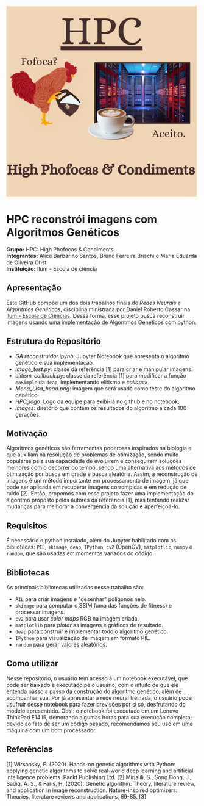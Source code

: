 <div>
        <img src="HPC LOGO.png" style="width: 500px; height:500px; margin-right: 20px;" />
</div>

# HPC reconstrói imagens com Algoritmos Genéticos
**Grupo:** HPC: High Phofocas & Condiments
<br>
**Integrantes:** Alice Barbarino Santos, Bruno Ferreira Brischi e Maria Eduarda de Oliveira Crist
<br>
**Instituição:** Ilum - Escola de ciência
<br>
## Apresentação
Este GitHub compõe um dos dois trabalhos finais de _Redes Neurais e Algoritmos Genéticos_, disciplina ministrada por Daniel Roberto Cassar na [Ilum - Escola de Ciências](https://ilum.cnpem.br). Dessa forma, esse projeto busca reconstruir imagens usando uma implementação de Algoritmos Genéticos com python. 

## Estrutura do Repositório
- _GA reconstruidor.ipynb_: Jupyter Notebook que apresenta o algoritmo genético e sua implementação.
- _image_test.py_: classe da referência [1] para criar e manipular imagens.
- _elitism_callback.py_: classe da referência [1] para modificar a função `eaSimple` da `deap`, implementando elitismo e _callback_.
- _Mona_Lisa_head.png_: imagem que será usada como teste do algoritmo genético.
- _HPC_logo_: Logo da equipe para exibi-lá no github e no notebook.
- _images_: diretório que contém os resultados do algoritmo a cada 100 gerações.
  

## Motivação
Algoritmos genéticos são ferramentas poderosas inspirados na biologia e que auxiliam na resolução de problemas de otimização, sendo muito populares pela sua capacidade de evoluirem e conseguirem soluções melhores com o decorrer do tempo, sendo uma alternativa aos métodos de otimização por busca em grade e busca aleatória. Assim, a reconstrução de imagens é um método importante em processamento de imagem, já que pode ser aplicada em recuperar imagens corrompidas e em redução de ruído [2]. Então, propomos com esse projeto fazer uma implementação do algoritmo proposto pelos autores da referência [1], mas tentando realizar mudanças para melhorar a convergência da solução e aperfeiçoá-lo.

## Requisitos
É necessário o python instalado, além do Jupyter habilitado com as bibliotecas: `PIL`, `skimage`, `deap`, `IPython`, `cv2` (OpenCV), `matplotlib`, `numpy` e `random`, que são usadas em momentos variados do código.

## Bibliotecas
As principais bibliotecas utilizadas nesse trabalho são: 
- `PIL` para criar imagens e "desenhar" polígonos nela.
- `skimage` para computar o SSIM (uma das funções de fitness) e processar imagens.
- `cv2` para usar _color maps_ RGB na imagem criada.
- `matplotlib` para _plotar_ as imagens e gráficos de resultado.
- `deap` para construir e implementar todo o algoritmo genético.
- `IPython` para visualização de imagem em formato PIL.
- `random` para gerar valores aleatórios.

## Como utilizar
Nesse repositório, o usuário tem acesso à um notebook executável, que pode ser baixado e executado pelo usuário, com o intuito de que ele entenda passo a passo da construção do algoritmo genético, além de acompanhar sua. Por já apresentar a rede neural treinada, o usuário pode usufruir desse notebook para fazer previsões por si só, desfrutando do modelo apresentado.
Obs.: o notebook foi executado em um Lenovo ThinkPad E14 i5, demorando algumas horas para sua execução completa; devido ao fato de ser um código pesado, recomendamos seu uso em uma máquina com um bom processador.

## Referências
[1] Wirsansky, E. (2020). Hands-on genetic algorithms with Python: applying genetic algorithms to solve real-world deep learning and artificial intelligence problems. Packt Publishing Ltd.
[2] Mirjalili, S., Song Dong, J., Sadiq, A. S., & Faris, H. (2020). Genetic algorithm: Theory, literature review, and application in image reconstruction. Nature-inspired optimizers: Theories, literature reviews and applications, 69-85.
[3] 

